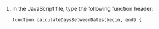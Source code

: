 1. In the JavaScript file, type the following function header:

    ```
    function calculateDaysBetweenDates(begin, end) {
    ```
    